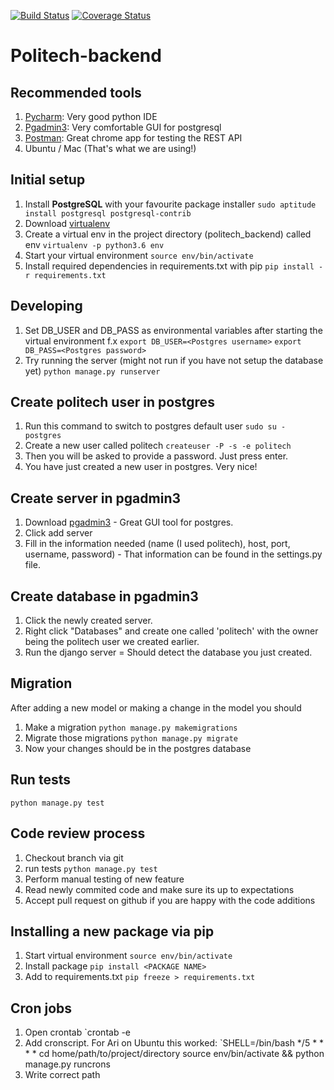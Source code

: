 [![Build Status](https://travis-ci.org/veritus/veritus-backend.svg?branch=master)](https://travis-ci.org/veritus/veritus-backend)
[![Coverage Status](https://coveralls.io/repos/github/veritus/veritus-backend/badge.svg?branch=master)](https://coveralls.io/github/veritus/veritus-backend?branch=master)


# Politech-backend

## Recommended tools
1. [Pycharm](https://www.jetbrains.com/pycharm/): Very good python IDE
2. [Pgadmin3](http://www.pgadmin.org/): Very comfortable GUI for postgresql
3. [Postman](http://www.getpostman.com/): Great chrome app for testing the REST API
4. Ubuntu / Mac (That's what we are using!)

## Initial setup
1. Install **PostgreSQL** with your favourite package installer
`sudo aptitude install postgresql postgresql-contrib`
2. Download [virtualenv](https://pypi.python.org/pypi/virtualenv)
3. Create a virtual env in the project directory (politech_backend) called env
`virtualenv -p python3.6 env`
4. Start your virtual environment
`source env/bin/activate`
5. Install required dependencies in requirements.txt with pip
`pip install -r requirements.txt`

## Developing
1. Set DB_USER and DB_PASS as environmental variables after starting the virtual environment
f.x
`export DB_USER=<Postgres username>`
`export DB_PASS=<Postgres password>`
2. Try running the server (might not run if you have not setup the database yet)
`python manage.py runserver`

## Create politech user in postgres
1. Run this command to switch to postgres default user
`sudo su - postgres`
2. Create a new user called politech
`createuser -P -s -e politech`
3. Then you will be asked to provide a password. Just press enter.
4. You have just created a new user in postgres. Very nice!

## Create server in pgadmin3
1. Download [pgadmin3](https://www.pgadmin.org/download/) - Great GUI tool for postgres.
2. Click add server
3. Fill in the information needed (name (I used politech), host, port, username, password) -
That information can be found in the settings.py file.

## Create database in pgadmin3
1. Click the newly created server.
2. Right click "Databases" and create one called 'politech' with the owner being the politech user we created earlier.
3. Run the django server = Should detect the database you just created.

## Migration
After adding a new model or making a change in the model you should
1. Make a migration
`python manage.py makemigrations`
2. Migrate those migrations
`python manage.py migrate`
3. Now your changes should be in the postgres database

## Run tests
`python manage.py test`

## Code review process
1. Checkout branch via git
2. run tests
`python manage.py test`
3. Perform manual testing of new feature
4. Read newly commited code and make sure its up to expectations
5. Accept pull request on github if you are happy with the code additions

## Installing a new package via pip
1. Start virtual environment
`source env/bin/activate`
2. Install package
`pip install <PACKAGE NAME>`
3. Add to requirements.txt
`pip freeze > requirements.txt`

## Cron jobs
1. Open crontab
`crontab -e
2. Add cronscript. For Ari on Ubuntu this worked:
`SHELL=/bin/bash */5 * * * * cd home/path/to/project/directory source env/bin/activate && python manage.py runcrons
3. Write correct path
